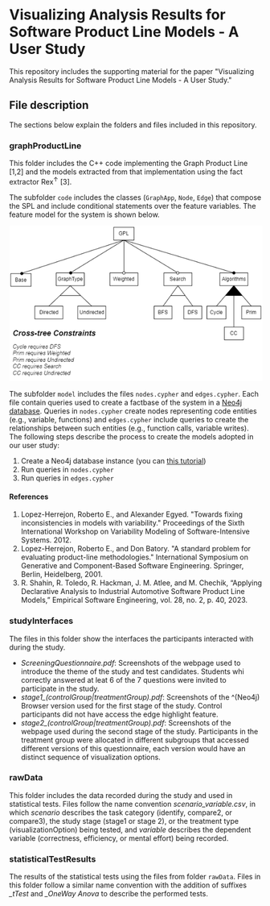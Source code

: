# Visualizing Analysis Results for Software Product Line Models - A User Study
 
This repository includes the supporting material for the paper "Visualizing Analysis Results for Software Product Line Models - A User Study."

## File description

The sections below explain the folders and files included in this repository.

### graphProductLine

This folder includes the C++ code implementing the Graph Product Line [1,2] and the models extracted from that implementation using the fact extractor Rex<sup>&uarr;</sup> [3]. 

The subfolder `code` includes the classes (`GraphApp`, `Node`, `Edge`) that compose the SPL and include conditional statements over the feature variables. The feature model for the system is shown below.

![FeatureModel](featureModel.png)

The subfolder `model` includes the files `nodes.cypher` and `edges.cypher`. Each file contain queries used to create a factbase of the system in a [Neo4j database](neo4j.com). Queries in `nodes.cypher` create nodes representing code entities (e.g., variable, functions) and `edges.cypher` include queries to create the relationships between such entities (e.g., function calls, variable writes). The following steps describe the process to create the models adopted in our user study:
  1. Create a Neo4j database instance (you can [this tutorial](https://neo4j.com/docs/aura/auradb/getting-started/create-database/))
  2. Run queries in `nodes.cypher`
  3. Run queries in `edges.cypher`

#### References
  1. Lopez-Herrejon, Roberto E., and Alexander Egyed. "Towards fixing inconsistencies in models with variability." Proceedings of the Sixth International Workshop on Variability Modeling of Software-Intensive Systems. 2012.
  2. Lopez-Herrejon, Roberto E., and Don Batory. "A standard problem for evaluating product-line methodologies." International Symposium on Generative and Component-Based Software Engineering. Springer, Berlin, Heidelberg, 2001. 
  3. R. Shahin, R. Toledo, R. Hackman, J. M. Atlee, and M. Chechik, “Applying Declarative Analysis to Industrial Automotive Software Product Line Models,” Empirical Software Engineering, vol. 28, no. 2, p. 40, 2023.

### studyInterfaces
The files in this folder show the interfaces the participants interacted with during the study.

  * *ScreeningQuestionnaire.pdf*: Screenshots of the webpage used to introduce the theme of the study and test candidates. Students whi correctly answered at leat 6 of the 7 questions were invited to participate in the study.
  * *stage1_(controlGroup|treatmentGroup).pdf*: Screenshots of the ^(Neo4j) Browser version used for the first stage of the study. Control participants did not have access the edge highlight feature.
  * *stage2_(controlGroup|treatmentGroup).pdf*: Screenshots of the webpage used during the second stage of the study. Participants in the treatment group were allocated in different subgroups that accessed different versions of this questionnaire, each version would have an distinct sequence of visualization options.

### rawData
This folder includes the data recorded during the study and used in statistical tests. Files follow the name convention *scenario_variable.csv*, in which *scenario* describes the task category (identify, compare2, or compare3), the study stage (stage1 or stage 2), or the treatment type (visualizationOption) being tested, and *variable* describes the dependent variable (correctness, efficiency, or mental effort) being recorded.

### statisticalTestResults
The results of the statistical tests using the files from folder `rawData`. Files in this folder follow a similar name convention with the addition of suffixes *_tTest* and *_OneWay Anova* to describe the performed tests.
